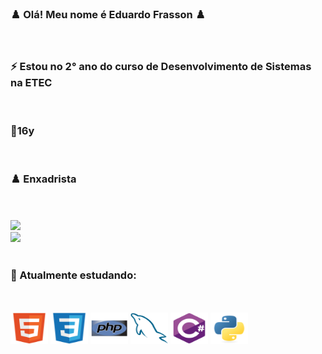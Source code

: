    ### ♟️ Olá! Meu nome é Eduardo Frasson ♟️ 
<br>

<h3>
   ⚡ Estou no 2° ano do curso de Desenvolvimento de Sistemas na ETEC
</h3> 

<br> 

<h3>
   🚀16y
</h3>
   
<br> 

<h3>
♟️ Enxadrista
</h3> 
   <br> <br> 
 <div> 
  <img height="180em" src="https://github-readme-stats.vercel.app/api?username=edufrasson&show_icons=true&theme=dark&include_all_commits=true&count_private=true"/><br>
  <img height="230em" src="https://github-readme-stats.vercel.app/api/top-langs/?username=edufrasson&layout=compact&langs_count=16&theme=dark"/>
</div>
<br>
<h3>
🌱 Atualmente estudando:
 </h3>
<br><br>
 <div style="display: inline_block">  
     <img align="center" alt="HTML" height="50" width="60" src="https://raw.githubusercontent.com/devicons/devicon/master/icons/html5/html5-original.svg">
     <img align="center" alt="CSS" height="50" width="60" src="https://raw.githubusercontent.com/devicons/devicon/master/icons/css3/css3-original.svg"> 
     <img align="center" alt="PHP" height="50" width="60" src="https://github.com/devicons/devicon/blob/master/icons/php/php-original.svg">
     <img align="center" alt="MySql" height="50" width="60" src="https://github.com/devicons/devicon/blob/master/icons/mysql/mysql-original.svg">
     <img align="center" alt="CSharp" height="50" width="60" src="https://github.com/devicons/devicon/blob/master/icons/csharp/csharp-original.svg">
     <img align="center" alt="Python" height="50" width="60" src="https://github.com/devicons/devicon/blob/master/icons/python/python-original.svg">
</div>
<br>
